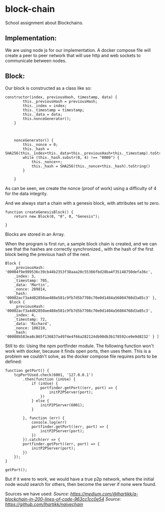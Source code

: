 # block-chain
School assignment about Blockchains.

## Implementation:

We are using node js for our implementation. A docker compose file will create a peer to peer
network that will use http and web sockets to communicate between nodes.

## Block:

Our block is constructed as a class like so:

```
constructor(index, previousHash, timestamp, data) {
        this._previousHash = previousHash;
        this._index = index;
        this._timestamp = timestamp;
        this._data = data;
        this.nonceGenerator();
    }



    nonceGenerator() {
        this._nonce = 0;
        this._hash = SHA256(this._index+this._data+this._previousHash+this._timestamp).toString();
        while (this._hash.substr(0, 4) !== "0000") {
            this._nonce++;
            this._hash = SHA256(this._nonce+this._hash).toString()
        }

    }
```

As can be seen, we create the nonce (proof of work) using a difficulty of 4 for the data integrity.

And we always start a chain with a genesis block, with attributes set to zero.

```
function createGenesisBlock() {
    return new Block(0, "0", 0, "Genesis");

}

```

Blocks are stored in an Array.

When the program is first run, a sample block chain is created, and we can see that the hashes are
correctly synchronized., with the hash of the first block being the previous hash of the next.

```
Block {
    _previousHash: '00004f9e999536c39cb44b2353f38aaa20c55366fbd28ba4f35148750defa36c',
    _index: 3,
    _timestamp: 705,
    _data: 'Martin',
    _nonce: 209814,
    _hash: '00002acf3a4d82850ae488e581c9fb7d5b7708c70e0d1484a56084768d3a85c3' },
  Block {
    _previousHash: '00002acf3a4d82850ae488e581c9fb7d5b7708c70e0d1484a56084768d3a85c3',
    _index: 4,
    _timestamp: 72,
    _data: 'Richard',
    _nonce: 100210,
    _hash: '00008b583ea8c865f136837a4974e4f66a282124db90db3b178592ce9e9d8232' } ]

```

Still to do:
Using the npm portfinder module.
The following function won't work with docker, because it finds open ports, then uses them.
This is a problem we couldn't solve, as the docker compose file requires ports to be defined:

```
function getPort() {
    tcpPortUsed.check(6001, '127.0.0.1')
        .then(function (inUse) {
            if (inUse) {
                portfinder.getPort((err, port) => {
                    initP2PServer(port);
                })
            } else {
                initP2PServer(6001);
            }

        }, function (err) {
            console.log(err)
            portfinder.getPort((err, port) => {
                initP2PServer(port);
            })
        }).catch(err => {
        portfinder.getPort((err, port) => {
            initP2PServer(port);
        })
    });
}

getPort();

```

But if it were to work, we would have a true p2p network, where the initial node would search for others,
then become the server if none were found.

Sources we have used:
*Source: https://medium.com/@lhartikk/a-blockchain-in-200-lines-of-code-963cc1cc0e54*
*Source: https://github.com/lhartikk/naivechain*